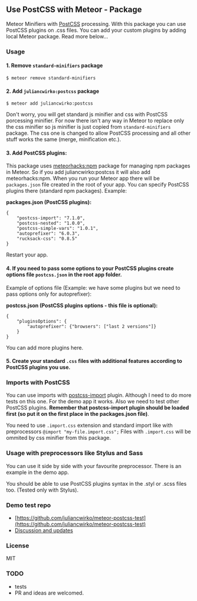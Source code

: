 ## Use PostCSS with Meteor - Package

Meteor Minifiers with [PostCSS](https://github.com/postcss/postcss) processing.
With this package you can use PostCSS plugins on .css files. You can add your custom plugins by adding local Meteor package. Read more below...

### Usage

#### 1. Remove `standard-minifiers` package

```
$ meteor remove standard-minifiers
```

#### 2. Add `juliancwirko:postcss` package

```
$ meteor add juliancwirko:postcss
```

Don't worry, you will get standard js minifier and css with PostCSS porcessing minifier. For now there isn't any way in Meteor to replace only the css minifier so js minifier is just copied from `standard-minifiers` package. The css one is changed to allow PostCSS processing and all other stuff works the same (merge, minification etc.).

#### 3. Add PostCSS plugins:

This package uses [meteorhacks:npm](https://github.com/meteorhacks/npm) package for managing npm packages in Meteor. So if you add juliancwirko:postcss it will also add meteorhacks:npm. When you run your Meteor app there will be `packages.json` file created in the root of your app. You can specify PostCSS plugins there (standard npm packages). Example:

**packages.json (PostCSS plugins):**
```
{
    "postcss-import": "7.1.0",
    "postcss-nested": "1.0.0",
    "postcss-simple-vars": "1.0.1",
    "autoprefixer": "6.0.3",
    "rucksack-css": "0.8.5"
}
```

Restart your app.

#### 4. If you need to pass some options to your PostCSS plugins create options file `postcss.json` in the root app folder.

Example of options file (Example: we have some plugins but we need to pass options only for autoprefixer):

**postcss.json (PostCSS plugins options - this file is optional):**
```
{
    "pluginsOptions": {
        "autoprefixer": {"browsers": ["last 2 versions"]}
    }
}
```

You can add more plugins here.

#### 5. Create your standard `.css` files with additional features according to PostCSS plugins you use.

### Imports with PostCSS

You can use imports with [postcss-import](https://github.com/postcss/postcss-import) plugin. Although I need to do more tests on this one. For the demo app it works. Also we need to test other PostCSS plugins. **Remember that postcss-import plugin should be loaded first (so put it on the first place in the packages.json file)**.

You need to use `.import.css` extension and standard import like with preprocessors `@import "my-file.import.css";` Files with `.import.css` will be ommited by css minifier from this package.

### Usage with preprocessors like Stylus and Sass

You can use it side by side with your favourite preprocessor. There is an example in the demo app.

You should be able to use PostCSS plugins syntax in the .styl or .scss files too. (Tested only with Stylus).

### Demo test repo

- [https://github.com/juliancwirko/meteor-postcss-test](https://github.com/juliancwirko/meteor-postcss-test)
- [Discussion and updates](https://forums.meteor.com/t/postcss-package-and-meteor-build-plugin-questions/12454?u=juliancwirko)

### License

MIT

### TODO

- tests
- PR and ideas are welcomed.
